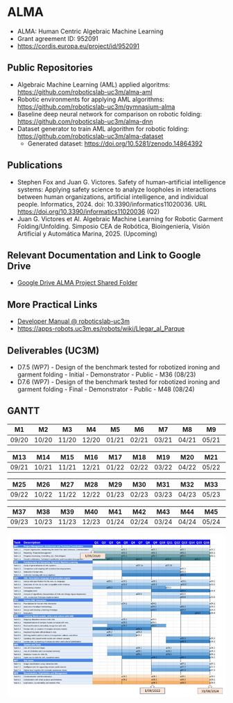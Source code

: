 # ALMA

- ALMA: Human Centric Algebraic Machine Learning
- Grant agreement ID: 952091
- <https://cordis.europa.eu/project/id/952091>

## Public Repositories

- Algebraic Machine Learning (AML) applied algoritms: https://github.com/roboticslab-uc3m/alma-aml
- Robotic environments for applying AML algorithms: https://github.com/roboticslab-uc3m/gymnasium-alma
- Baseline deep neural network for comparison on robotic folding: https://github.com/roboticslab-uc3m/alma-dnn
- Dataset generator to train AML algorithm for robotic folding: https://github.com/roboticslab-uc3m/alma-dataset
    - Generated dataset: https://doi.org/10.5281/zenodo.14864392
 
## Publications

- Stephen Fox and Juan G. Victores. Safety of human–artificial intelligence systems: Applying safety science to analyze loopholes in interactions between human organizations, artificial intelligence, and individual people. Informatics, 2024. doi: 10.3390/informatics11020036. URL <https://doi.org/10.3390/informatics11020036> (Q2)
- Juan G. Victores et Al. Algebraic Machine Learning for Robotic Garment Folding/Unfolding. Simposio CEA de Robótica, Bioingeniería, Visión Artificial y Automática Marina, 2025. (Upcoming)

## Relevant Documentation and Link to Google Drive

- [Google Drive ALMA Project Shared Folder](https://drive.google.com/drive/folders/12gVnLVBIIaBld_8TJTCjapbNA4UfWHXt)

## More Practical Links

- [Developer Manual @ roboticslab-uc3m](https://robots.uc3m.es/developer-manual)
- <https://apps-robots.uc3m.es/robots/wiki/Llegar_al_Parque>

## Deliverables (UC3M)

- D7.5 (WP7) - Design of the benchmark tested for robotized ironing and garment folding - Initial - Demonstrator - Public - M36 (08/23)
- D7.6 (WP7) - Design of the benchmark tested for robotized ironing and garment folding - Final - Demonstrator - Public - M48 (08/24)

## GANTT

M1    |M2    |M3    |M4    |M5    |M6    |M7    |M8    |M9    |M10   |M11   |M12   |
------|------|------|------|------|------|------|------|------|------|------|------|
09/20 |10/20 |11/20 |12/20 |01/21 |02/21 |03/21 |04/21 |05/21 |06/21 |07/21 |08/21 |

M13   |M14   |M15   |M16   |M17   |M18   |M19   |M20   |M21   |M22   |M23   |M24   |
------|------|------|------|------|------|------|------|------|------|------|------|
09/21 |10/21 |11/21 |12/21 |01/22 |02/22 |03/22 |04/22 |05/22 |06/22 |07/22 |08/22 |

M25   |M26   |M27   |M28   |M29   |M30   |M31   |M32   |M33   |M34   |M35   |M36   |
------|------|------|------|------|------|------|------|------|------|------|------|
09/22 |10/22 |11/22 |12/22 |01/23 |02/23 |03/23 |04/23 |05/23 |06/23 |07/23 |08/23 |

M37   |M38   |M39   |M40   |M41   |M42   |M43   |M44   |M45   |M46   |M47   |M48   |
------|------|------|------|------|------|------|------|------|------|------|------|
09/23 |10/23 |11/23 |12/23 |01/24 |02/24 |03/24 |04/24 |05/24 |06/24 |07/24 |08/24 |

![fig/alma-gantt.png](fig/alma-gantt.png)
